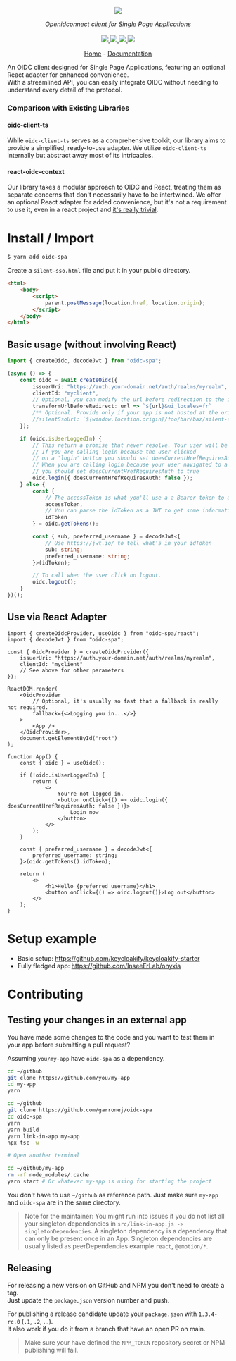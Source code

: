 <p align="center">
    <img src="https://github.com/garronej/oidc-spa/assets/6702424/6adde1f7-b7b6-4b1a-b48f-bd02095b99ea">  
</p>
<p align="center">
    <i>Openidconnect client for Single Page Applications</i>
    <br>
    <br>
    <a href="https://github.com/garronej/oidc-spa/actions">
      <img src="https://github.com/garronej/oidc-spa/workflows/ci/badge.svg?branch=main">
    </a>
    <a href="https://bundlephobia.com/package/oidc-spa">
      <img src="https://img.shields.io/bundlephobia/minzip/oidc-spa">
    </a>
    <a href="https://www.npmjs.com/package/oidc-spa">
      <img src="https://img.shields.io/npm/dw/oidc-spa">
    </a>
    <a href="https://github.com/garronej/oidc-spa/blob/main/LICENSE">
      <img src="https://img.shields.io/npm/l/oidc-spa">
    </a>
</p>
<p align="center">
  <a href="https://github.com/garronej/oidc-spa">Home</a>
  -
  <a href="https://github.com/garronej/oidc-spa">Documentation</a>
</p>

An OIDC client designed for Single Page Applications, featuring an optional React adapter for enhanced convenience.  
With a streamlined API, you can easily integrate OIDC without needing to understand every detail of the protocol.

### Comparison with Existing Libraries

#### oidc-client-ts

While `oidc-client-ts` serves as a comprehensive toolkit, our library aims to provide a simplified, ready-to-use adapter. We utilize `oidc-client-ts` internally but abstract away most of its intricacies.

#### react-oidc-context

Our library takes a modular approach to OIDC and React, treating them as separate concerns that don't necessarily have to be intertwined.
We offer an optional React adapter for added convenience, but it's not a requirement to use it, even in a react project and [it's really trivial](https://github.com/garronej/oidc-spa/blob/main/src/react.tsx).

# Install / Import

```bash
$ yarn add oidc-spa
```

Create a `silent-sso.html` file and put it in your public directory.

```html
<html>
    <body>
        <script>
            parent.postMessage(location.href, location.origin);
        </script>
    </body>
</html>
```

## Basic usage (without involving React)

```ts
import { createOidc, decodeJwt } from "oidc-spa";

(async () => {
    const oidc = await createOidc({
        issuerUri: "https://auth.your-domain.net/auth/realms/myrealm",
        clientId: "myclient",
        // Optional, you can modify the url before redirection to the identity server
        transformUrlBeforeRedirect: url => `${url}&ui_locales=fr`
        /** Optional: Provide only if your app is not hosted at the origin  */
        //silentSsoUrl: `${window.location.origin}/foo/bar/baz/silent-sso.html`,
    });

    if (oidc.isUserLoggedIn) {
        // This return a promise that never resolve. Your user will be redirected to the identity server.
        // If you are calling login because the user clicked
        // on a 'login' button you should set doesCurrentHrefRequiresAuth to false.
        // When you are calling login because your user navigated to a path that require authentication
        // you should set doesCurrentHrefRequiresAuth to true
        oidc.login({ doesCurrentHrefRequiresAuth: false });
    } else {
        const {
            // The accessToken is what you'll use a a Bearer token to authenticate to your APIs
            accessToken,
            // You can parse the idToken as a JWT to get some information about the user.
            idToken
        } = oidc.getTokens();

        const { sub, preferred_username } = decodeJwt<{
            // Use https://jwt.io/ to tell what's in your idToken
            sub: string;
            preferred_username: string;
        }>(idToken);

        // To call when the user click on logout.
        oidc.logout();
    }
})();
```

## Use via React Adapter

```tsx
import { createOidcProvider, useOidc } from "oidc-spa/react";
import { decodeJwt } from "oidc-spa";

const { OidcProvider } = createOidcProvider({
    issuerUri: "https://auth.your-domain.net/auth/realms/myrealm",
    clientId: "myclient"
    // See above for other parameters
});

ReactDOM.render(
    <OidcProvider
        // Optional, it's usually so fast that a fallback is really not required.
        fallback={<>Logging you in...</>}
    >
        <App />
    </OidcProvider>,
    document.getElementById("root")
);

function App() {
    const { oidc } = useOidc();

    if (!oidc.isUserLoggedIn) {
        return (
            <>
                You're not logged in.
                <button onClick={() => oidc.login({ doesCurrentHrefRequiresAuth: false })}>
                    Login now
                </button>
            </>
        );
    }

    const { preferred_username } = decodeJwt<{
        preferred_username: string;
    }>(oidc.getTokens().idToken);

    return (
        <>
            <h1>Hello {preferred_username}</h1>
            <button onClick={() => oidc.logout()}>Log out</button>
        </>
    );
}
```

# Setup example

-   Basic setup: https://github.com/keycloakify/keycloakify-starter
-   Fully fledged app: https://github.com/InseeFrLab/onyxia

# Contributing

## Testing your changes in an external app

You have made some changes to the code and you want to test them
in your app before submitting a pull request?

Assuming `you/my-app` have `oidc-spa` as a dependency.

```bash
cd ~/github
git clone https://github.com/you/my-app
cd my-app
yarn

cd ~/github
git clone https://github.com/garronej/oidc-spa
cd oidc-spa
yarn
yarn build
yarn link-in-app my-app
npx tsc -w

# Open another terminal

cd ~/github/my-app
rm -rf node_modules/.cache
yarn start # Or whatever my-app is using for starting the project
```

You don't have to use `~/github` as reference path. Just make sure `my-app` and `oidc-spa`
are in the same directory.

> Note for the maintainer: You might run into issues if you do not list all your singleton dependencies in
> `src/link-in-app.js -> singletonDependencies`. A singleton dependency is a dependency that can
> only be present once in an App. Singleton dependencies are usually listed as peerDependencies example `react`, `@emotion/*`.

## Releasing

For releasing a new version on GitHub and NPM you don't need to create a tag.  
Just update the `package.json` version number and push.

For publishing a release candidate update your `package.json` with `1.3.4-rc.0` (`.1`, `.2`, ...).  
It also work if you do it from a branch that have an open PR on main.

> Make sure your have defined the `NPM_TOKEN` repository secret or NPM publishing will fail.
